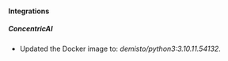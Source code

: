 #### Integrations
##### ConcentricAI
- Updated the Docker image to: *demisto/python3:3.10.11.54132*.
